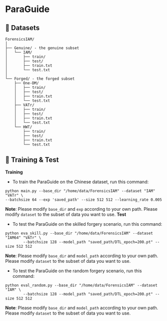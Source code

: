 # ParaGuide

## 📂 Datasets
  ```
  ForensicsIAM/
  │
  ├── Genuine/ - the genuine subset  
  │   └── IAM/
  │       ├── train/
  │       ├── test/
  │       ├── train.txt
  │       └── test.txt
  │
  └── Forged/ - the forged subset
      ├── One-DM/
      │   ├── train/
      │   ├── test/
      │   ├── train.txt
      │   └── test.txt
      ├── VATr/
      │   ├── train/
      │   ├── test/
      │   ├── train.txt
      │   └── test.txt
      └── HWT/
          ├── train/
          ├── test/
          ├── train.txt
          └── test.txt               
  ```
## 🚀 Training & Test
**Training**
- To train the ParaGuide on the Chinese dataset, run this command:
```
python main.py --base_dir "/home/data/ForensicsIAM" --dataset "IAM" "VATr" \
--batchsize 64 --exp 'saved_path' --size 512 512 --learning_rate 0.005
```
**Note**:
Please modify ``base_dir`` and ``exp`` according to your own path. Please modify ``dataset`` to the subset of data you want to use.
**Test**
- To test the ParaGuide on the skilled forgery scenario, run this command:
```
python eva_skill.py --base_dir "/home/data/ForensicsIAM" --dataset "IAM64" "VATr" \
        --batchsize 128 --model_path "saved_path/DTL_epoch=200.pt" --size 512 512
```
**Note**:
Please modify ``base_dir`` and ``model_path`` according to your own path. Please modify ``dataset`` to the subset of data you want to use.
- To test the ParaGuide on the random forgery scenario, run this command:
```
python eval_random.py --base_dir "/home/data/ForensicsIAM" --dataset "IAM" \
        --batchsize 128 --model_path "saved_path/DTL_epoch=200.pt" --size 512 512
```
**Note**:
Please modify ``base_dir`` and ``model_path`` according to your own path. Please modify ``dataset`` to the subset of data you want to use.